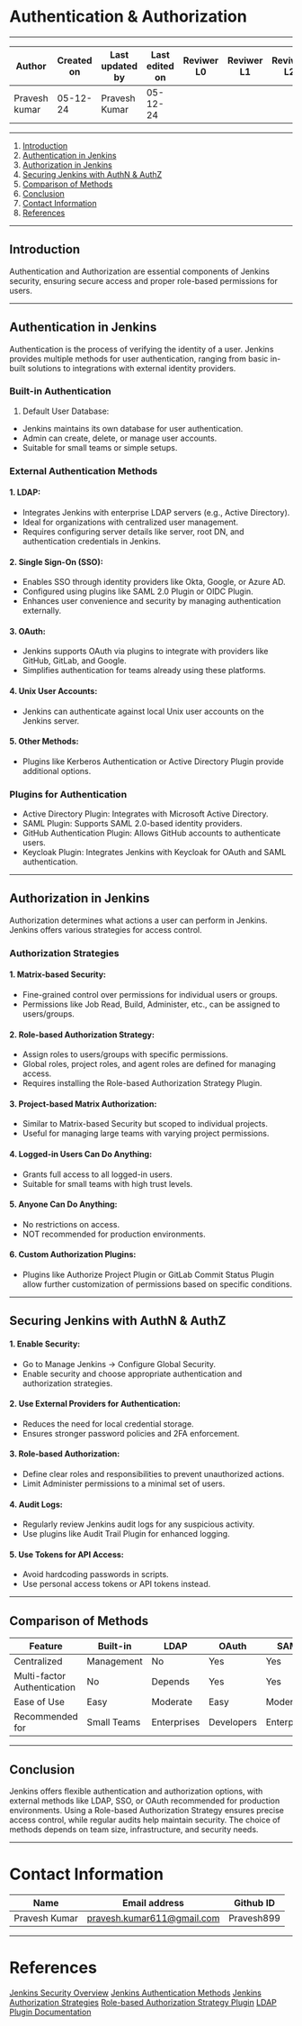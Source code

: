 
# Authentication & Authorization
---
| **Author** | **Created on** | **Last updated by** | **Last edited on** | **Reviwer L0** |**Reviwer L1** |**Reviwer L2** |
|------------|----------------|----------------------|---------------------|---------------|---------------|---------------|
| Pravesh kumar      | 05-12-24      | Pravesh Kumar             | 05-12-24           |  | | |     

---

1. [Introduction](#introduction)
2. [Authentication in Jenkins](#authentication-in-jtnkins)
3. [Authorization in Jenkins](#Authorization-in-Jenkins)
4. [Securing Jenkins with AuthN & AuthZ](#Securing-Jenkins-with-AuthN-&-AuthZ)
5. [Comparison of Methods](#Comparison-of-Methods)
6. [Conclusion](#conclusion)
7. [Contact Information](#contact-information)
8. [References](#references)

---

## Introduction

Authentication and Authorization are essential components of Jenkins security, ensuring secure access and proper role-based permissions for users.

---
## Authentication in Jenkins

Authentication is the process of verifying the identity of a user. Jenkins provides multiple methods for user authentication, ranging from basic in-built solutions to integrations with external identity providers.

### Built-in Authentication

1. Default User Database:
- Jenkins maintains its own database for user authentication.
- Admin can create, delete, or manage user accounts.
- Suitable for small teams or simple setups.

### External Authentication Methods
#### 1. LDAP:

- Integrates Jenkins with enterprise LDAP servers (e.g., Active Directory).
- Ideal for organizations with centralized user management.
- Requires configuring server details like server, root DN, and authentication credentials in Jenkins.

#### 2. Single Sign-On (SSO):

- Enables SSO through identity providers like Okta, Google, or Azure AD.
- Configured using plugins like SAML 2.0 Plugin or OIDC Plugin.
- Enhances user convenience and security by managing authentication externally.

#### 3. OAuth:

- Jenkins supports OAuth via plugins to integrate with providers like GitHub, GitLab, and Google.
- Simplifies authentication for teams already using these platforms.

#### 4. Unix User Accounts:

- Jenkins can authenticate against local Unix user accounts on the Jenkins server.

#### 5. Other Methods:

- Plugins like Kerberos Authentication or Active Directory Plugin provide additional options.
  
### Plugins for Authentication

- Active Directory Plugin: Integrates with Microsoft Active Directory.
- SAML Plugin: Supports SAML 2.0-based identity providers.
- GitHub Authentication Plugin: Allows GitHub accounts to authenticate users.
- Keycloak Plugin: Integrates Jenkins with Keycloak for OAuth and SAML authentication.

---

## Authorization in Jenkins

Authorization determines what actions a user can perform in Jenkins. Jenkins offers various strategies for access control.

### Authorization Strategies
#### 1. Matrix-based Security:

- Fine-grained control over permissions for individual users or groups.
- Permissions like Job Read, Build, Administer, etc., can be assigned to users/groups.

#### 2. Role-based Authorization Strategy:

- Assign roles to users/groups with specific permissions.
- Global roles, project roles, and agent roles are defined for managing access.
- Requires installing the Role-based Authorization Strategy Plugin.

#### 3. Project-based Matrix Authorization:

- Similar to Matrix-based Security but scoped to individual projects.
- Useful for managing large teams with varying project permissions.

#### 4. Logged-in Users Can Do Anything:

- Grants full access to all logged-in users.
- Suitable for small teams with high trust levels.

#### 5. Anyone Can Do Anything:

- No restrictions on access.
- NOT recommended for production environments.

#### 6. Custom Authorization Plugins:

- Plugins like Authorize Project Plugin or GitLab Commit Status Plugin allow further customization of permissions based on specific conditions.
---

## Securing Jenkins with AuthN & AuthZ
#### 1. Enable Security:

- Go to Manage Jenkins → Configure Global Security.
- Enable security and choose appropriate authentication and authorization strategies.

#### 2. Use External Providers for Authentication:

- Reduces the need for local credential storage.
- Ensures stronger password policies and 2FA enforcement.

#### 3. Role-based Authorization:

- Define clear roles and responsibilities to prevent unauthorized actions.
- Limit Administer permissions to a minimal set of users.

#### 4. Audit Logs:

- Regularly review Jenkins audit logs for any suspicious activity.
- Use plugins like Audit Trail Plugin for enhanced logging.

#### 5. Use Tokens for API Access:

- Avoid hardcoding passwords in scripts.
- Use personal access tokens or API tokens instead.

---

## Comparison of Methods

|Feature	|Built-in|	LDAP	|OAuth	|SAML|	Unix|
|---|---|---|---|----|----|
|Centralized |Management	|No|	Yes	|Yes	|Yes	|No|
|Multi-factor Authentication|	No	|Depends	|Yes|	Yes|	No|
|Ease of Use	|Easy	|Moderate|	Easy|	Moderate|	Moderate|
|Recommended for	|Small Teams|	Enterprises|	Developers	|Enterprises	|Unix| Servers|

---
## Conclusion

Jenkins offers flexible authentication and authorization options, with external methods like LDAP, SSO, or OAuth recommended for production environments. Using a Role-based Authorization Strategy ensures precise access control, while regular audits help maintain security. The choice of methods depends on team size, infrastructure, and security needs.

---
# Contact Information

| **Name** | **Email address**            | **Github ID**
|----------|-------------------------------|-------------------|
| Pravesh Kumar    |  pravesh.kumar611@gmail.com           | Pravesh899 |

---

# References

[Jenkins Security Overview](https://www.jenkins.io/doc/book/security/)
[Jenkins Authentication Methods](https://www.jenkins.io/doc/book/security/authentication/)
[Jenkins Authorization Strategies](https://www.jenkins.io/doc/book/security/authorization/)
[Role-based Authorization Strategy Plugin](https://plugins.jenkins.io/role-strategy/)
[LDAP Plugin Documentation](https://plugins.jenkins.io/ldap/)
